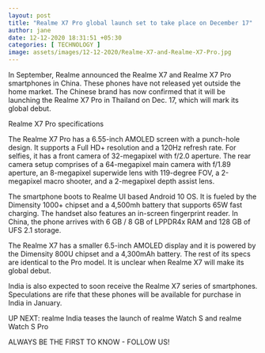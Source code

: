 ```yaml
---
layout: post
title: "Realme X7 Pro global launch set to take place on December 17"
author: jane 
date: 12-12-2020 18:31:51 +05:30 
categories: [ TECHNOLOGY ] 
image: assets/images/12-12-2020/Realme-X7-and-Realme-X7-Pro.jpg
---
```

In September, Realme announced the Realme X7 and Realme X7 Pro smartphones in China. These phones have not released yet outside the home market. The Chinese brand has now confirmed that it will be launching the Realme X7 Pro in Thailand on Dec. 17, which will mark its global debut.

Realme X7 Pro specifications

The Realme X7 Pro has a 6.55-inch AMOLED screen with a punch-hole design. It supports a Full HD+ resolution and a 120Hz refresh rate. For selfies, it has a front camera of 32-megapixel with f/2.0 aperture. The rear camera setup comprises of a 64-megapixel main camera with f/1.89 aperture, an 8-megapixel superwide lens with 119-degree FOV, a 2-megapixel macro shooter, and a 2-megapixel depth assist lens.

The smartphone boots to Realme UI based Android 10 OS. It is fueled by the Dimensity 1000+ chipset and a 4,500mh battery that supports 65W fast charging. The handset also features an in-screen fingerprint reader. In China, the phone arrives with 6 GB / 8 GB of LPPDR4x RAM and 128 GB of UFS 2.1 storage.

The Realme X7 has a smaller 6.5-inch AMOLED display and it is powered by the Dimensity 800U chipset and a 4,300mAh battery. The rest of its specs are identical to the Pro model. It is unclear when Realme X7 will make its global debut.

India is also expected to soon receive the Realme X7 series of smartphones. Speculations are rife that these phones will be available for purchase in India in January.

UP NEXT: realme India teases the launch of realme Watch S and realme Watch S Pro

ALWAYS BE THE FIRST TO KNOW - FOLLOW US!